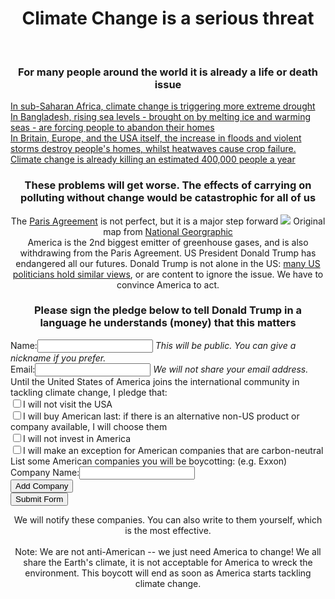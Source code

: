 
<div class="col-md-12">
	<center>
		<H1><span class="emphasis">Climate Change</span> is a serious threat</H1>
		<br>
		<H3>For many people around the world it is already a <span class="emphasis">life</span> or <span class="emphasis">death</span> issue</H3>
	</center>
</div>

<div class="col-md-12">
	<div class="col-md-offset-2 col-md-8">
		<div class="col-md-4 no-url-style justified">
			<a href="https://www.theguardian.com/global-development/2015/nov/23/somaliland-climate-change-drought-cyclones-life-or-death-challenge">
				In sub-Saharan Africa, climate change is triggering more extreme drought
			</a>
		</div>
		<div class="col-md-4 no-url-style justified">
			<a href="https://www.theguardian.com/global-development/2017/jan/20/bangladesh-struggles-turn-tide-climate-change-sea-levels-rise-coxs-bazar">
				In Bangladesh, rising sea levels - brought on by melting ice and warming seas - are forcing people to abandon their homes
			</a>
		</div>
		<div class="col-md-4 no-url-style justified">
			<a href="http://daraint.org/wp-content/uploads/2012/09/EXECUTIVE-AND-TECHNICAL-SUMMARY.pdf">
				In Britain, Europe, and the USA itself, the increase in floods and violent storms destroy people's homes, whilst heatwaves cause crop failure. Climate change is already killing an estimated 400,000 people a year
			</a>
		</div>
	</div>
</div>
<div class="col-md-12">
	<center>
		<H3>
			<span class="emphasis">These problems will get worse.</span> The effects of carrying on polluting without change would be catastrophic <span class="emphasis">for all of us</span>
		</H3>
	</center>
</div>
<div class="col-md-12">
	<div class="col-md-offset-2 col-md-8">
		<center>
			The <a href="http://unfccc.int/paris_agreement/items/9485.php">Paris Agreement</a> is not perfect, but it is a major step forward
			<img src="img/map-paris-agreement.png">
			<span class="muted">Original map from <a href="http://news.nationalgeographic.com/2017/06/climate-change-paris-agreement-map/" class="no-url-style">National Georgraphic</a></span>
		</center>
	</div>
</div>
<div class="col-md-12">
	<div class="col-md-offset-2 col-md-8">
		<center>
			America is the 2nd biggest emitter of greenhouse gases, and is also withdrawing from the Paris Agreement. US President <span class="emphasis">Donald Trump has endangered all our futures.</span> Donald Trump is not alone in the US: <a href="https://www.ofa.us/climate-change-deniers/#/">many US politicians hold similar views</a>, or are content to ignore the issue. <span class="emphasis">We have to convince America to act.</span>
		</center>
	</div>
</div>
<div class="col-md-12">
	<div class="col-md-offset-2 col-md-8">
		<center>
			<H3>Please sign the pledge below to tell Donald Trump in a language he understands (money) that this matters</H3>
		</center>
	</div>
	<div class="col-md-offset-2 col-md-8">
		<form id="pledgeForm" method='GET'>
			<label for='nameField'>Name:</label><input type='text' id='nameField'>
			<i>This will be public. You can give a nickname if you prefer.</i>
			<br>
			<label for='emailField'>Email:</label><input type='text' id='emailField'>
			<i>We will not share your email address.</i>
			<br>
			Until the United States of America joins the international community in tackling climate change, I pledge that:
			<br>
			<input type="checkbox" value="visit">I will not visit the USA<br>
			<input type="checkbox" value="buy-goods">I will buy American last: if there is an alternative non-US product or company available, I will choose them<br>
			<input type="checkbox" value="invest">I will not invest in America<br>
			<input type="checkbox" value="carbon-neutral">I will make an exception for American companies that are carbon-neutral<br>
			List some American companies you will be boycotting: (e.g. Exxon)
			<div id="pledgeFormDiv">
				<label for="company_0">Company Name:</label><input type='text' id='company_0'>
				<div id="additionalCompanies">
				</div>
				<input id='addCompanyNameButton' type='button' value='Add Company'>
				<br>
				<input type='submit' value='Submit Form'>
			</div>
		</form>
	</div>
</div>
<div class="col-md-12">
	<div class="col-md-offset-3 col-md-6">
		<center>
			We will notify these companies. You can also write to them yourself, which is the most effective.
		</center>
		<br>
		<center>
			Note: We are not anti-American -- we just need America to change! We all share the Earth's climate, it is not acceptable for America to wreck the environment. This boycott will end as soon as America starts tackling climate change.
		</center>
	</div>
</div>
